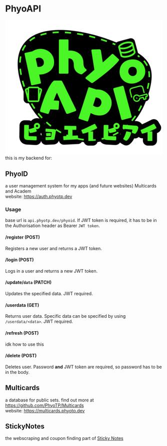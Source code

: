 # PhyoAPI
![logo](phyoapi.png)<br>
this is my backend for:
## PhyoID
a user management system for my apps (and future websites) Multicards and Academ<br>
website: https://auth.phyotp.dev
### Usage
base url is `api.phyotp.dev/phyoid`. If JWT token is required, it has to be in the Authorisation header as Bearer `JWT token`.
#### /register (POST)
Registers a new user and returns a JWT token.
#### /login (POST)
Logs in a user and returns a new JWT token.
#### /update/`data` (PATCH)
Updates the specified data. JWT required.
#### /userdata (GET)
Returns user data. Specific data can be specified by using `/userdata/<data>`. JWT required.
#### /refresh (POST)
idk how to use this
#### /delete (POST)
Deletes user. Password **and** JWT token are required, so password has to be in the body.
## Multicards
a database for public sets. find out more at https://github.com/PhyoTP/Multicards<br>
website: https://multicards.phyotp.dev
## StickyNotes
the webscraping and coupon finding part of [Sticky Notes](github.com/PhyoTP/StickyNotes)

